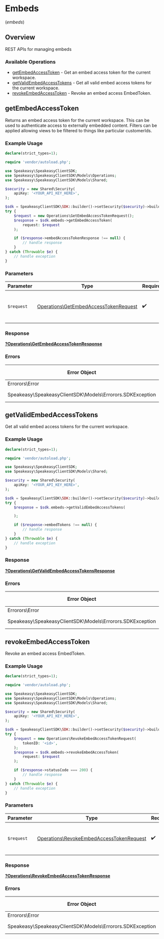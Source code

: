 # Embeds
(*embeds*)

## Overview

REST APIs for managing embeds

### Available Operations

* [getEmbedAccessToken](#getembedaccesstoken) - Get an embed access token for the current workspace.
* [getValidEmbedAccessTokens](#getvalidembedaccesstokens) - Get all valid embed access tokens for the current workspace.
* [revokeEmbedAccessToken](#revokeembedaccesstoken) - Revoke an embed access EmbedToken.

## getEmbedAccessToken

Returns an embed access token for the current workspace. This can be used to authenticate access to externally embedded content.
Filters can be applied allowing views to be filtered to things like particular customerIds.

### Example Usage

```php
declare(strict_types=1);

require 'vendor/autoload.php';

use Speakeasy\SpeakeasyClientSDK;
use Speakeasy\SpeakeasyClientSDK\Models\Operations;
use Speakeasy\SpeakeasyClientSDK\Models\Shared;

$security = new Shared\Security(
    apiKey: '<YOUR_API_KEY_HERE>',
);

$sdk = SpeakeasyClientSDK\SDK::builder()->setSecurity($security)->build();
try {
    $request = new Operations\GetEmbedAccessTokenRequest();
    $response = $sdk.embeds->getEmbedAccessToken(
        request: $request
    );

    if ($response->embedAccessTokenResponse !== null) {
        // handle response
    }
} catch (Throwable $e) {
    // handle exception
}
```

### Parameters

| Parameter                                                                                      | Type                                                                                           | Required                                                                                       | Description                                                                                    |
| ---------------------------------------------------------------------------------------------- | ---------------------------------------------------------------------------------------------- | ---------------------------------------------------------------------------------------------- | ---------------------------------------------------------------------------------------------- |
| `$request`                                                                                     | [Operations\GetEmbedAccessTokenRequest](../../Models/Operations/GetEmbedAccessTokenRequest.md) | :heavy_check_mark:                                                                             | The request object to use for the request.                                                     |

### Response

**[?Operations\GetEmbedAccessTokenResponse](../../Models/Operations/GetEmbedAccessTokenResponse.md)**

### Errors

| Error Object                                              | Status Code                                               | Content Type                                              |
| --------------------------------------------------------- | --------------------------------------------------------- | --------------------------------------------------------- |
| Errorors\Error                                            | 4XX                                                       | application/json                                          |
| Speakeasy\SpeakeasyClientSDK\Models\Errorors.SDKException | 4xx-5xx                                                   | */*                                                       |


## getValidEmbedAccessTokens

Get all valid embed access tokens for the current workspace.

### Example Usage

```php
declare(strict_types=1);

require 'vendor/autoload.php';

use Speakeasy\SpeakeasyClientSDK;
use Speakeasy\SpeakeasyClientSDK\Models\Shared;

$security = new Shared\Security(
    apiKey: '<YOUR_API_KEY_HERE>',
);

$sdk = SpeakeasyClientSDK\SDK::builder()->setSecurity($security)->build();
try {
    $response = $sdk.embeds->getValidEmbedAccessTokens(

    );

    if ($response->embedTokens !== null) {
        // handle response
    }
} catch (Throwable $e) {
    // handle exception
}
```

### Response

**[?Operations\GetValidEmbedAccessTokensResponse](../../Models/Operations/GetValidEmbedAccessTokensResponse.md)**

### Errors

| Error Object                                              | Status Code                                               | Content Type                                              |
| --------------------------------------------------------- | --------------------------------------------------------- | --------------------------------------------------------- |
| Errorors\Error                                            | 4XX                                                       | application/json                                          |
| Speakeasy\SpeakeasyClientSDK\Models\Errorors.SDKException | 4xx-5xx                                                   | */*                                                       |


## revokeEmbedAccessToken

Revoke an embed access EmbedToken.

### Example Usage

```php
declare(strict_types=1);

require 'vendor/autoload.php';

use Speakeasy\SpeakeasyClientSDK;
use Speakeasy\SpeakeasyClientSDK\Models\Operations;
use Speakeasy\SpeakeasyClientSDK\Models\Shared;

$security = new Shared\Security(
    apiKey: '<YOUR_API_KEY_HERE>',
);

$sdk = SpeakeasyClientSDK\SDK::builder()->setSecurity($security)->build();
try {
    $request = new Operations\RevokeEmbedAccessTokenRequest(
        tokenID: '<id>',
    );
    $response = $sdk.embeds->revokeEmbedAccessToken(
        request: $request
    );

    if ($response->statusCode === 200) {
        // handle response
    }
} catch (Throwable $e) {
    // handle exception
}
```

### Parameters

| Parameter                                                                                            | Type                                                                                                 | Required                                                                                             | Description                                                                                          |
| ---------------------------------------------------------------------------------------------------- | ---------------------------------------------------------------------------------------------------- | ---------------------------------------------------------------------------------------------------- | ---------------------------------------------------------------------------------------------------- |
| `$request`                                                                                           | [Operations\RevokeEmbedAccessTokenRequest](../../Models/Operations/RevokeEmbedAccessTokenRequest.md) | :heavy_check_mark:                                                                                   | The request object to use for the request.                                                           |

### Response

**[?Operations\RevokeEmbedAccessTokenResponse](../../Models/Operations/RevokeEmbedAccessTokenResponse.md)**

### Errors

| Error Object                                              | Status Code                                               | Content Type                                              |
| --------------------------------------------------------- | --------------------------------------------------------- | --------------------------------------------------------- |
| Errorors\Error                                            | 4XX                                                       | application/json                                          |
| Speakeasy\SpeakeasyClientSDK\Models\Errorors.SDKException | 4xx-5xx                                                   | */*                                                       |
